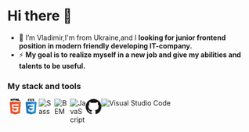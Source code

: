 
<h1>Hi there 👋</h1>


- 🤔 I’m Vladimir,I'm from Ukraine,and I **looking for junior frontend position in modern friendly developing IT-company.**
- ⚡ **My goal is to realize myself in a new job and give my abilities and talents to be useful.**

### My stack and tools


<img align="left" alt="HTML5" width="32px" src="https://raw.githubusercontent.com/github/explore/80688e429a7d4ef2fca1e82350fe8e3517d3494d/topics/html/html.png" />

<img align="left" alt="CSS3" width="32px" src="https://raw.githubusercontent.com/github/explore/80688e429a7d4ef2fca1e82350fe8e3517d3494d/topics/css/css.png" />

<img align="left" alt="Sass" width="32px" src="https://cdn2.iconfinder.com/data/icons/designer-skills/128/sass-512.png" />

<img align="left" alt="BEM" width="32px" src="https://senior.ua/storage/article/content/50ce1416-6510-4a78-93d1-cd00ab912a9a.jpeg" />

<img align="left" alt="JavaScript" width="32px" src="https://cdn0.iconfinder.com/data/icons/designer-skills/128/node-js-512.png" />

<img align="left" alt="GitHub" width="32px" src="https://raw.githubusercontent.com/github/explore/78df643247d429f6cc873026c0622819ad797942/topics/github/github.png" />

<img alt="Visual Studio Code" width="32px" src="https://cdn2.iconfinder.com/data/icons/designer-skills/128/visualstudio-microsoft-webdesign-html-css-javascript-develop-512.png" />


